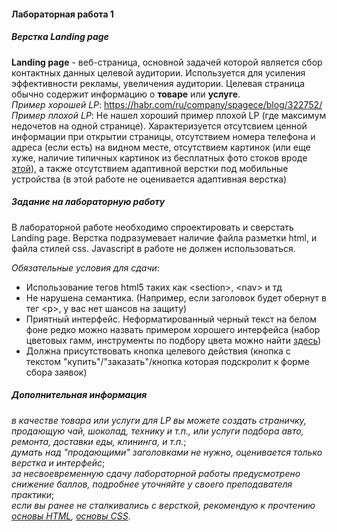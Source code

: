 #### Лабораторная работа 1
##### Верстка Landing page


**Landing page** - веб-страница, основной задачей которой является сбор контактных данных целевой аудитории. Используется для усиления эффективности рекламы, увеличения аудитории. Целевая страница обычно содержит информацию о **товаре** или **услуге**.  
*Пример хорошей LP*: https://habr.com/ru/company/spagece/blog/322752/  
*Пример плохой LP*: Не нашел хороший пример плохой LP (где максимум недочетов на одной странице). Характеризуется отсутсвием ценной информации при открытии страницы, отсутствием номера телефона и адреса (если есть) на видном месте, отсутствием картинок (или еще хуже, наличие типичных картинок из бесплатных фото стоков вроде [этой](https://memepedia.ru/wp-content/uploads/2016/03/hide-the-pain-harold.jpg)), а также отсутствием адаптивной верстки под мобильные устройства (в этой работе не оценивается адаптивная верстка)

##### Задание на лабораторную работу
В лабораторной работе необходимо спроектировать и сверстать Landing page. Верстка подразумевает наличие файла разметки html, и файла стилей css. Javascript в работе не должен использоваться.

*Обязательные условия для сдачи*:
- Использование тегов html5 таких как \<section\>, \<nav\> и тд
- Не нарушена семантика. (Например, если заголовок будет обернут в тег \<p\>, у вас нет шансов на защиту)
- Приятный интерфейс. Неформатированный черный текст на белом фоне редко можно назвать примером хорошего интерфейса (набор цветовых гамм, инструменты по подбору цвета можно найти [здесь](https://material-ui.com/ru/customization/color/))
- Должна присутствовать кнопка целевого действия (кнопка с текстом "купить"/"заказать"/кнопка которая подскролит к форме сбора заявок)

##### Дополнительная информация
*в качестве товара или услуги для LP вы можете создать страничку, продающую чай, шоколад, технику и т.п., или услуги подбора авто, ремонта, доставки еды, клининга, и т.п.*;  
*думать над "продающими" заголовками не нужно, оценивается только верстка и интерфейс*;  
*за несвоевременную сдачу лабораторной работы предусмотрено снижение баллов, подробнее уточняйте у своего преподавателя практики*;  
*если вы ранее не сталкивались с версткой, рекомендую к прочтению [основы HTML](https://developer.mozilla.org/ru/docs/Learn/Getting_started_with_the_web/HTML_basics), [основы CSS](https://developer.mozilla.org/ru/docs/Learn/Getting_started_with_the_web/CSS_basics)*.

